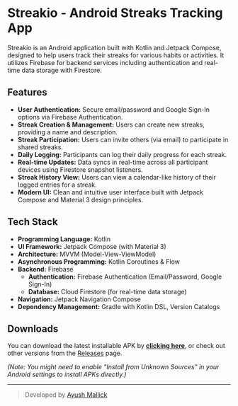 # Streakio - Android Streaks Tracking App

Streakio is an Android application built with Kotlin and Jetpack Compose, designed to help users track their streaks for various habits or activities. It utilizes Firebase for backend services including authentication and real-time data storage with Firestore.

## Features

- **User Authentication:** Secure email/password and Google Sign-In options via Firebase Authentication.
- **Streak Creation & Management:** Users can create new streaks, providing a name and description.
- **Streak Participation:** Users can invite others (via email) to participate in shared streaks.
- **Daily Logging:** Participants can log their daily progress for each streak.
- **Real-time Updates:** Data syncs in real-time across all participant devices using Firestore snapshot listeners.
- **Streak History View:** Users can view a calendar-like history of their logged entries for a streak.
- **Modern UI:** Clean and intuitive user interface built with Jetpack Compose and Material 3 design principles.

## Tech Stack

- **Programming Language:** Kotlin
- **UI Framework:** Jetpack Compose (with Material 3)
- **Architecture:** MVVM (Model-View-ViewModel)
- **Asynchronous Programming:** Kotlin Coroutines & Flow
- **Backend:** Firebase
  - **Authentication:** Firebase Authentication (Email/Password, Google Sign-In)
  - **Database:** Cloud Firestore (for real-time data storage)
- **Navigation:** Jetpack Navigation Compose
- **Dependency Management:** Gradle with Kotlin DSL, Version Catalogs

## Downloads

You can download the latest installable APK by [**clicking here**](https://github.com/thatayushmallick/streakio/releases/download/v0.3.1-beta/Streakio-beta-0.3.1.apk), or check out other versions from the [Releases](https://github.com/YOUR_USERNAME/YOUR_REPOSITORY_NAME/releases) page.

_(Note: You might need to enable "Install from Unknown Sources" in your Android settings to install APKs directly.)_

---

> Developed by [Ayush Mallick](https://ayushmallick.vercel.app)
